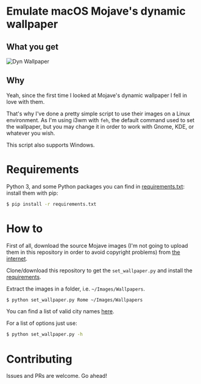 # Emulate macOS Mojave's dynamic wallpaper

## What you get
![Dyn Wallpaper](http://i.freegifmaker.me/1/5/3/2/8/0/15328097891754468.gif?1532809797)

## Why
Yeah, since the first time I looked at Mojave's dynamic wallpaper I fell in
love with them.

That's why I've done a pretty simple script to use their images on a Linux
environment. As I'm using i3wm with `feh`, the default command used to set the
wallpaper, but you may change it in order to work with Gnome, KDE, or whatever
you wish.

This script also supports Windows.

# Requirements
Python 3, and some Python packages you can find in
[requirements.txt](requirements.txt): install them with pip:
```sh
$ pip install -r requirements.txt
```

# How to

First of all, download the source Mojave images (I'm not going to upload them
in this repository in order to avoid copyright problems) from
[the internet](https://www.reddit.com/r/apple/comments/8oz25c/all_16_full_resolution_macos_mojave_dynamic/).

Clone/download this repository to get the `set_wallpaper.py` and install the
[requirements](#requirements).

Extract the images in a folder, i.e. `~/Images/Wallpapers`.

```sh
$ python set_wallpaper.py Rome ~/Images/Wallpapers
```

You can find a list of valid city names [here](https://astral.readthedocs.io/en/latest/#cities).

For a list of options just use:
```sh
$ python set_wallpaper.py -h
```

# Contributing

Issues and PRs are welcome. Go ahead!
